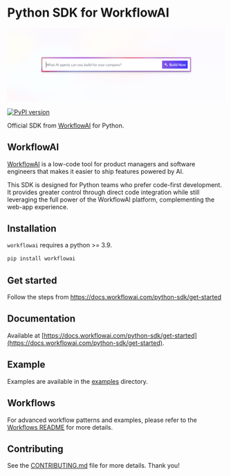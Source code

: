 # Python SDK for WorkflowAI

![WorkflowAI](./examples/assets/readme-header.png)

[![PyPI version](https://img.shields.io/pypi/v/workflowai.svg)](https://pypi.org/project/workflowai/)

Official SDK from [WorkflowAI](https://workflowai.com) for Python.

## WorkflowAI

[WorkflowAI](https://workflowai.com) is a low-code tool for product managers and software engineers
that makes it easier to ship features powered by AI.

This SDK is designed for Python teams who prefer code-first development. It provides greater control through direct code integration while still leveraging the full power of the WorkflowAI platform, complementing the web-app experience.

## Installation

`workflowai` requires a python >= 3.9.

```sh
pip install workflowai
```

## Get started

Follow the steps from https://docs.workflowai.com/python-sdk/get-started

## Documentation

Available at [https://docs.workflowai.com/python-sdk/get-started](https://docs.workflowai.com/python-sdk/get-started).

## Example

Examples are available in the [examples](./examples/) directory.

## Workflows

For advanced workflow patterns and examples, please refer to the [Workflows README](examples/workflows/README.md) for more details.

## Contributing

See the [CONTRIBUTING.md](./CONTRIBUTING.md) file for more details. Thank you!
